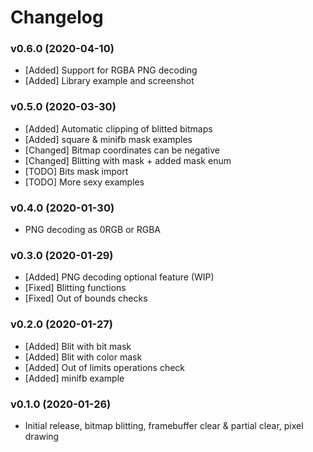 # Changelog

### v0.6.0 (2020-04-10)

- [Added] Support for RGBA PNG decoding
- [Added] Library example and screenshot

### v0.5.0 (2020-03-30)

- [Added] Automatic clipping of blitted bitmaps
- [Added] square & minifb mask examples
- [Changed] Bitmap coordinates can be negative
- [Changed] Blitting with mask + added mask enum
- [TODO] Bits mask import
- [TODO] More sexy examples

### v0.4.0 (2020-01-30)

- PNG decoding as 0RGB or RGBA

### v0.3.0 (2020-01-29)

- [Added] PNG decoding optional feature (WIP)
- [Fixed] Blitting functions
- [Fixed] Out of bounds checks

### v0.2.0 (2020-01-27)

- [Added] Blit with bit mask
- [Added] Blit with color mask
- [Added] Out of limits operations check
- [Added] minifb example

### v0.1.0 (2020-01-26)

- Initial release, bitmap blitting, framebuffer clear & partial clear, pixel drawing
